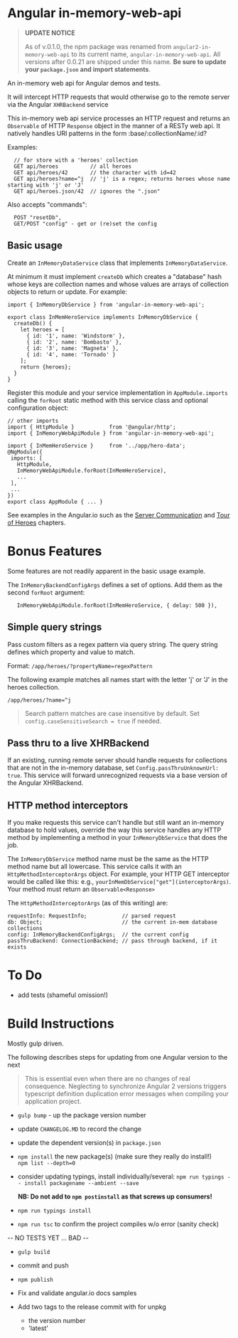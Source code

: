 # Angular in-memory-web-api

>**UPDATE NOTICE**
>
>As of v.0.1.0, the npm package was renamed from `angular2-in-memory-web-api` to its current name,
`angular-in-memory-web-api`. All versions after 0.0.21 are shipped under this name.
**Be sure to update your `package.json` and import statements**.

An in-memory web api for Angular demos and tests.

It will intercept HTTP requests that would otherwise go to the remote server
via the Angular `XHRBackend` service

This in-memory web api service processes an HTTP request and 
returns an `Observable` of HTTP `Response` object
in the manner of a RESTy web api.
It natively handles URI patterns in the form :base/:collectionName/:id?

Examples:
```
  // for store with a 'heroes' collection
  GET api/heroes          // all heroes
  GET api/heroes/42       // the character with id=42
  GET api/heroes?name=^j  // 'j' is a regex; returns heroes whose name starting with 'j' or 'J'
  GET api/heroes.json/42  // ignores the ".json"
```
Also accepts
  "commands":
  ```
    POST "resetDb",
    GET/POST "config" - get or (re)set the config
  ```

## Basic usage
Create an `InMemoryDataService` class that implements `InMemoryDataService`.

At minimum it must implement `createDb` which 
creates a "database" hash whose keys are collection names
and whose values are arrays of collection objects to return or update.
For example:
```
import { InMemoryDbService } from 'angular-in-memory-web-api';

export class InMemHeroService implements InMemoryDbService {
  createDb() {
    let heroes = [
      { id: '1', name: 'Windstorm' },
      { id: '2', name: 'Bombasto' },
      { id: '3', name: 'Magneta' },
      { id: '4', name: 'Tornado' }
    ];
    return {heroes};
  }
}
```

Register this module and your service implementation in `AppModule.imports`
calling the `forRoot` static method with this service class and optional configuration object:
```
// other imports
import { HttpModule }           from '@angular/http';
import { InMemoryWebApiModule } from 'angular-in-memory-web-api';

import { InMemHeroService }     from '../app/hero-data';
@NgModule({
 imports: [
   HttpModule,
   InMemoryWebApiModule.forRoot(InMemHeroService),
   ...
 ],
 ...
})
export class AppModule { ... }
```

See examples in the Angular.io such as the
[Server Communication](https://angular.io/docs/ts/latest/guide/server-communication.html) and
[Tour of Heroes](https://angular.io/docs/ts/latest/tutorial/toh-pt6.html) chapters.

# Bonus Features
Some features are not readily apparent in the basic usage example.

The `InMemoryBackendConfigArgs` defines a set of options. Add them as the second `forRoot` argument:
```
   InMemoryWebApiModule.forRoot(InMemHeroService, { delay: 500 }),
```

## Simple query strings
Pass custom filters as a regex pattern via query string. 
The query string defines which property and value to match.

Format: `/app/heroes/?propertyName=regexPattern`

The following example matches all names start with the letter 'j'  or 'J' in the heroes collection.

`/app/heroes/?name=^j`

>Search pattern matches are case insensitive by default. 
Set `config.caseSensitiveSearch = true` if needed.

## Pass thru to a live XHRBackend

If an existing, running remote server should handle requests for collections 
that are not in the in-memory database, set `Config.passThruUnknownUrl: true`.
This service will forward unrecognized requests via a base version of the Angular XHRBackend.

## HTTP method interceptors

If you make requests this service can't handle but still want an in-memory database to hold values,
override the way this service handles any HTTP method by implementing a method in
your `InMemoryDbService` that does the job.

The `InMemoryDbService` method name must be the same as the HTTP method name but all lowercase.
This service calls it with an `HttpMethodInterceptorArgs` object.
For example, your HTTP GET interceptor would be called like this:
e.g., `yourInMemDbService["get"](interceptorArgs)`.
Your method must return an `Observable<Response>`

The `HttpMethodInterceptorArgs` (as of this writing) are:
```
requestInfo: RequestInfo;           // parsed request
db: Object;                         // the current in-mem database collections
config: InMemoryBackendConfigArgs;  // the current config
passThruBackend: ConnectionBackend; // pass through backend, if it exists
```
# To Do
* add tests (shameful omission!)

# Build Instructions

Mostly gulp driven.

The following describes steps for updating from one Angular version to the next

>This is essential even when there are no changes of real consequence.
Neglecting to synchronize Angular 2 versions
triggers typescript definition duplication error messages when
compiling your application project.

- `gulp bump` - up the package version number

- update `CHANGELOG.MD` to record the change

- update the dependent version(s) in `package.json`

- `npm install` the new package(s) (make sure they really do install!)<br>
   `npm list --depth=0`

- consider updating typings, install individually/several:
  `npm run typings -- install packagename --ambient --save`

   **NB: Do not add to `npm postinstall` as that screws up consumers!**

- `npm run typings install`

- `npm run tsc` to confirm the project compiles w/o error (sanity check)

 -- NO TESTS YET ... BAD --

- `gulp build`
- commit and push

- `npm publish`

- Fix and validate angular.io docs samples

- Add two tags to the release commit with for unpkg
  - the version number
  - 'latest'
